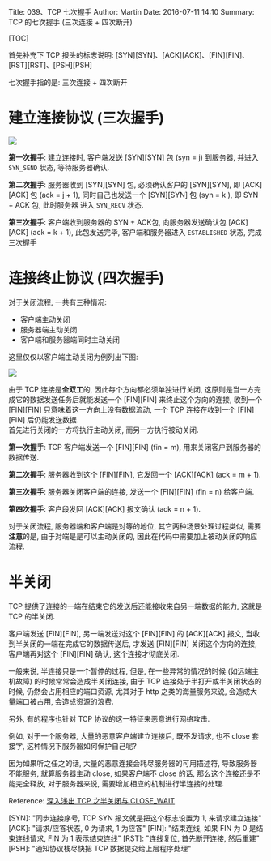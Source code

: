 Title: 039、TCP 七次握手
Author: Martin
Date: 2016-07-11 14:10
Summary: TCP 的七次握手 (三次连接 + 四次断开)

[TOC]

首先补充下 TCP 报头的标志说明: [SYN][SYN]、[ACK][ACK]、[FIN][FIN]、[RST][RST]、[PSH][PSH]

七次握手指的是: 三次连接 + 四次断开

# 建立连接协议 (三次握手)
![](http://i67.tinypic.com/9h55vs.jpg)

**第一次握手**: 建立连接时, 客户端发送 [SYN][SYN] 包 (syn = j) 到服务器, 并进入 `SYN_SEND` 状态, 等待服务器确认.

**第二次握手**: 服务器收到 [SYN][SYN] 包, 必须确认客户的 [SYN][SYN], 即 [ACK][ACK] 包 (ack = j + 1), 同时自己也发送一个 [SYN][SYN] 包 (syn = k ), 即 SYN + ACK 包, 此时服务器 进入 `SYN_RECV` 状态.

**第三次握手**: 客户端收到服务器的 SYN + ACK包, 向服务器发送确认包 [ACK][ACK] (ack = k + 1), 此包发送完毕, 客户端和服务器进入 `ESTABLISHED` 状态, 完成三次握手

# 连接终止协议 (四次握手)
对于关闭流程, 一共有三种情况:

- 客户端主动关闭
- 服务器端主动关闭
- 客户端和服务器端同时主动关闭

这里仅仅以客户端主动关闭为例列出下图:

![](http://i67.tinypic.com/2jffyuo.jpg)

由于 TCP 连接是**全双工**的, 因此每个方向都必须单独进行关闭, 这原则是当一方完成它的数据发送任务后就能发送一个 [FIN][FIN] 来终止这个方向的连接, 收到一个 [FIN][FIN] 只意味着这一方向上没有数据流动, 一个 TCP 连接在收到一个 [FIN][FIN] 后仍能发送数据.<br>
首先进行关闭的一方将执行主动关闭, 而另一方执行被动关闭.

**第一次握手**: TCP 客户端发送一个 [FIN][FIN] (fin = m), 用来关闭客户到服务器的数据传送.

**第二次握手**: 服务器收到这个 [FIN][FIN], 它发回一个 [ACK][ACK] (ack = m + 1).

**第三次握手**: 服务器关闭客户端的连接, 发送一个 [FIN][FIN] (fin = n) 给客户端.

**第四次握手**: 客户段发回 [ACK][ACK] 报文确认 (ack = n + 1).

对于关闭流程, 服务器端和客户端是对等的地位, 其它两种场景处理过程类似, 需要**注意**的是, 由于对端是是可以主动关闭的, 因此在代码中需要加上被动关闭的响应流程.

# 半关闭
TCP 提供了连接的一端在结束它的发送后还能接收来自另一端数据的能力, 这就是 TCP 的半关闭.

客户端发送 [FIN][FIN], 另一端发送对这个 [FIN][FIN] 的 [ACK][ACK] 报文, 当收到半关闭的一端在完成它的数据传送后, 才发送 [FIN][FIN] 关闭这个方向的连接, 客户端再对这个 [FIN][FIN] 确认, 这个连接才彻底关闭.

一般来说, 半连接只是一个暂停的过程, 但是, 在一些异常的情况的时候 (如远端主机故障) 的时候常常会造成半关闭连接, 由于 TCP 连接处于半打开或半关闭状态的时候, 仍然会占用相应的端口资源, 尤其对于 http 之类的海量服务来说, 会造成大量端口被占用, 会造成资源的浪费.

另外, 有的程序也针对 TCP 协议的这一特征来恶意进行网络攻击.

例如, 对于一个服务器, 大量的恶意客户端建立连接后, 既不发请求, 也不 close 套接字, 这种情况下服务器如何保护自己呢?

因为如果听之任之的话, 大量的恶意连接会耗尽服务器的可用描述符, 导致服务器不能服务, 就算服务器主动 close, 如果客户端不 close 的话, 那么这个连接还是不能完全释放, 对于服务器来说, 需要增加相应的机制进行半连接的处理.

Reference: [深入浅出 TCP 之半关闭与 CLOSE_WAIT](http://www.2cto.com/net/201309/243585.html)

[SYN]: "同步连接序号, TCP SYN 报文就是把这个标志设置为 1, 来请求建立连接"
[ACK]: "请求/应答状态, 0 为请求, 1 为应答"
[FIN]: "结束连线, 如果 FIN 为 0 是结束连线请求, FIN 为 1 表示结束连线"
[RST]: "连线复位, 首先断开连接, 然后重建"
[PSH]: "通知协议栈尽快把 TCP 数据提交给上层程序处理"

